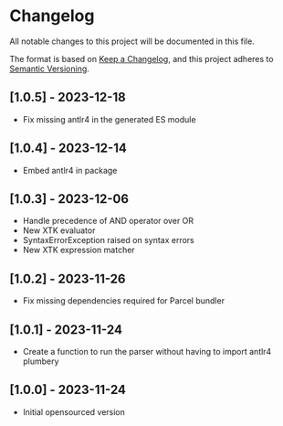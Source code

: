 # Changelog

All notable changes to this project will be documented in this file.

The format is based on [Keep a Changelog](https://keepachangelog.com/en/1.0.0/),
and this project adheres to [Semantic Versioning](https://semver.org/spec/v2.0.0.html).

## [1.0.5] - 2023-12-18

- Fix missing antlr4 in the generated ES module

## [1.0.4] - 2023-12-14

- Embed antlr4 in package

## [1.0.3] - 2023-12-06

- Handle precedence of AND operator over OR
- New XTK evaluator
- SyntaxErrorException raised on syntax errors
- New XTK expression matcher

## [1.0.2] - 2023-11-26

- Fix missing dependencies required for Parcel bundler

## [1.0.1] - 2023-11-24

- Create a function to run the parser without having to import antlr4 plumbery

## [1.0.0] - 2023-11-24

- Initial opensourced version
